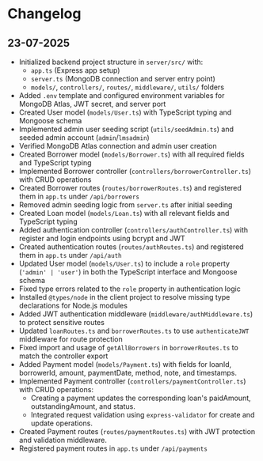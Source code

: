 # Changelog

## 23-07-2025

- Initialized backend project structure in `server/src/` with:
  - `app.ts` (Express app setup)
  - `server.ts` (MongoDB connection and server entry point)
  - `models/`, `controllers/`, `routes/`, `middleware/`, `utils/` folders
- Added `.env` template and configured environment variables for MongoDB Atlas, JWT secret, and server port
- Created User model (`models/User.ts`) with TypeScript typing and Mongoose schema
- Implemented admin user seeding script (`utils/seedAdmin.ts`) and seeded admin account (`admin`/`lmsadmin`)
- Verified MongoDB Atlas connection and admin user creation
- Created Borrower model (`models/Borrower.ts`) with all required fields and TypeScript typing
- Implemented Borrower controller (`controllers/borrowerController.ts`) with CRUD operations
- Created Borrower routes (`routes/borrowerRoutes.ts`) and registered them in `app.ts` under `/api/borrowers`
- Removed admin seeding logic from `server.ts` after initial seeding
- Created Loan model (`models/Loan.ts`) with all relevant fields and TypeScript typing
- Added authentication controller (`controllers/authController.ts`) with register and login endpoints using bcrypt and JWT
- Created authentication routes (`routes/authRoutes.ts`) and registered them in `app.ts` under `/api/auth`
- Updated User model (`models/User.ts`) to include a `role` property (`'admin' | 'user'`) in both the TypeScript interface and Mongoose schema
- Fixed type errors related to the `role` property in authentication logic
- Installed `@types/node` in the client project to resolve missing type declarations for Node.js modules
- Added JWT authentication middleware (`middleware/authMiddleware.ts`) to protect sensitive routes
- Updated `loanRoutes.ts` and `borrowerRoutes.ts` to use `authenticateJWT` middleware for route protection
- Fixed import and usage of `getAllBorrowers` in `borrowerRoutes.ts` to match the controller export
- Added Payment model (`models/Payment.ts`) with fields for loanId, borrowerId, amount, paymentDate, method, note, and timestamps.
- Implemented Payment controller (`controllers/paymentController.ts`) with CRUD operations:
  - Creating a payment updates the corresponding loan's paidAmount, outstandingAmount, and status.
  - Integrated request validation using `express-validator` for create and update operations.
- Created Payment routes (`routes/paymentRoutes.ts`) with JWT protection and validation middleware.
- Registered payment routes in `app.ts` under `/api/payments`